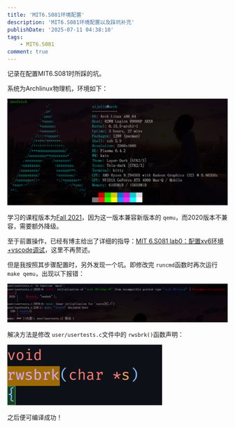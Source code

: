```yaml
---
title: 'MIT6.S081环境配置'
description: 'MIT6.S081环境配置以及踩坑补充'
publishDate: '2025-07-11 04:38:10'
tags:
    - MIT6.S081
comment: true
---
```




记录在配置MIT6.S081时所踩的坑。


系统为Archlinux物理机，环境如下：

![](./pictures/1.png)

学习的课程版本为[Fall 2021](https://pdos.csail.mit.edu/6.828/2021/schedule.html)，因为这一版本兼容新版本的 `qemu`，而2020版本不兼容，需要额外降级。



至于前置操作，已经有博主给出了详细的指导：[MIT 6.S081 lab0：配置xv6环境+vscode调试](https://acmicpc.top/2024/02/08/MIT-6.S081-lab0-%E9%85%8D%E7%8E%AF%E5%A2%83/#%E9%85%8D%E7%BD%AEVScode%E5%92%8Cclangd)，这里不再赘述。

但是我按照其步骤配置时，另外发现一个坑。即修改完 `runcmd`函数时再次运行 `make qemu`，出现以下报错：

![](./pictures/5.png)



解决方法是修改 `user/usertests.c`文件中的 `rwsbrk()`函数声明：

![](./pictures/6.png)

之后便可编译成功！
